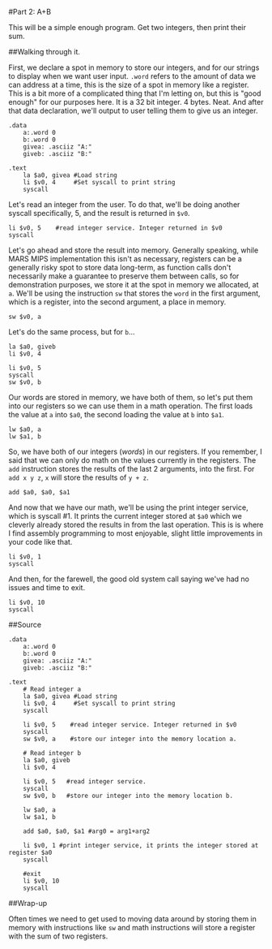 #Part 2: A+B

This will be a simple enough program. Get two integers, then print their sum.

##Walking through it.

First, we declare a spot in memory to store our integers, and for our 
strings to display when we want user input. ``.word`` refers to the amount of
data we can address at a time, this is the size of a spot in memory like a
register. This is a bit more of a complicated thing that I'm letting on, but
this is "good enough" for our purposes here. It is a 32 bit integer. 4 bytes.
Neat. And after that data declaration, we'll output to user telling them to
give us an integer.

    .data
	    a:.word 0
	    b:.word 0
	    givea: .asciiz "A:"
	    giveb: .asciiz "B:"

    .text
	    la $a0, givea #Load string
	    li $v0, 4     #Set syscall to print string
	    syscall

Let's read an integer from the user. To do that, we'll be doing another syscall
specifically, 5, and the result is returned in ``$v0``.

	li $v0, 5    #read integer service. Integer returned in $v0
	syscall

Let's go ahead and store the result into memory. Generally speaking, while
MARS MIPS implementation this isn't as necessary, registers can be a generally
risky spot to store data long-term, as function calls don't necessarily make a
guarantee to preserve them between calls, so for demonstration purposes, we 
store it at the spot in memory we allocated, at ``a``. We'll be using the
instruction ``sw`` that stores the ``word`` in the first argument, which is a
register, into the second argument, a place in memory.

    sw $v0, a

Let's do the same process, but for ``b``...

	la $a0, giveb
	li $v0, 4

	li $v0, 5
	syscall
	sw $v0, b

Our words are stored in memory, we have both of them, so let's put them into
our registers so we can use them in a math operation. The first loads the value
at ``a`` into ``$a0``, the second loading the value at ``b`` into ``$a1``.

	lw $a0, a
	lw $a1, b

So, we have both of our integers (*words*) in our registers. If you remember,
I said that we can only do math on the values currently in the registers. 
The ``add`` instruction stores the results of the last 2 arguments,
into the first. For ``add x y z``, ``x`` will store the results of ``y + z``.

    add $a0, $a0, $a1

And now that we have our math, we'll be using the print integer service, which
is syscall \#1. It prints the current integer stored at ``$a0`` which we
cleverly already stored the results in from the last operation. This is is
where I find assembly programming to most enjoyable, slight little improvements
in your code like that.

	li $v0, 1 
	syscall

And then, for the farewell, the good old system call saying we've had no
issues and time to exit.

	li $v0, 10
	syscall

##Source

    .data
	    a:.word 0
	    b:.word 0
	    givea: .asciiz "A:"
	    giveb: .asciiz "B:"

    .text
	    # Read integer a
	    la $a0, givea #Load string
	    li $v0, 4     #Set syscall to print string
	    syscall
	
	    li $v0, 5    #read integer service. Integer returned in $v0
	    syscall
	    sw $v0, a    #store our integer into the memory location a.
	
	    # Read integer b
	    la $a0, giveb
	    li $v0, 4
	
	    li $v0, 5   #read integer service.
	    syscall
	    sw $v0, b   #store our integer into the memory location b.
	
	    lw $a0, a
	    lw $a1, b
	
	    add $a0, $a0, $a1 #arg0 = arg1+arg2
	
	    li $v0, 1 #print integer service, it prints the integer stored at register $a0
	    syscall
	
	    #exit	
	    li $v0, 10
	    syscall

##Wrap-up

Often times we need to get used to moving data around by storing them in
memory with instructions like ``sw`` and math instructions will store
a register with the sum of two registers.
